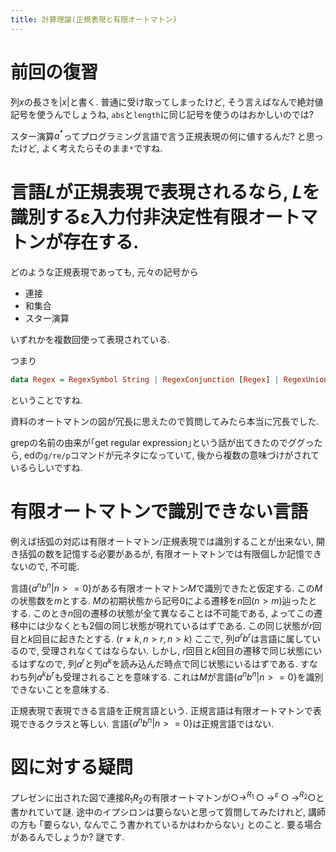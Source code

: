 ```yaml
---
title: 計算理論(正規表現と有限オートマトン)
---
```


# 前回の復習

列$x$の長さを$|x|$と書く.
普通に受け取ってしまったけど,
そう言えばなんで絶対値記号を使うんでしょうね,
`abs`と`length`に同じ記号を使うのはおかしいのでは?

スター演算$a^*$ってプログラミング言語で言う正規表現の何に値するんだ?
と思ったけど,
よく考えたらそのまま`*`ですね.

# 言語$L$が正規表現で表現されるなら, $L$を識別するε入力付非決定性有限オートマトンが存在する.

どのような正規表現であっても,
元々の記号から

* 連接
* 和集合
* スター演算

いずれかを複数回使って表現されている.

つまり

~~~hs
data Regex = RegexSymbol String | RegexConjunction [Regex] | RegexUnion [Regex] | RegexStar Regex
~~~

ということですね.

資料のオートマトンの図が冗長に思えたので質問してみたら本当に冗長でした.

grepの名前の由来が｢get regular expression｣という話が出てきたのでググったら,
edの`g/re/p`コマンドが元ネタになっていて,
後から複数の意味づけがされているらしいですね.

# 有限オートマトンで識別できない言語

例えば括弧の対応は有限オートマトン/正規表現では識別することが出来ない,
開き括弧の数を記憶する必要があるが,
有限オートマトンでは有限個しか記憶できないので,
不可能.

言語$\{a^n b^n | n >= 0\}$がある有限オートマトン$M$で識別できたと仮定する.
この$M$の状態数を$m$とする.
$M$の初期状態から記号$0$による遷移を$n$回$(n > m)$辿ったとする.
このとき$n$回の遷移の状態が全て異なることは不可能である,
よってこの遷移中には少なくとも2個の同じ状態が現れているはずである.
この同じ状態が$r$回目と$k$回目に起きたとする.
$(r ≠ k, n > r, n > k)$
ここで,
列$a^r b^r$は言語に属しているので,
受理されなくてはならない.
しかし,
$r$回目と$k$回目の遷移で同じ状態にいるはずなので,
列$a^r$と列$a^k$を読み込んだ時点で同じ状態にいるはずである.
すなわち列$a^k b^r$も受理されることを意味する.
これは$M$が言語$\{a^n b^n | n >= 0\}$を識別できないことを意味する.

正規表現で表現できる言語を正規言語という.
正規言語は有限オートマトンで表現できるクラスと等しい.
言語$\{a^n b^n | n >= 0\}$は正規言語ではない.

# 図に対する疑問

プレゼンに出された図で連接$R_1 R_2$の有限オートマトンが$○→^{R_1}○→^ε○→^{R_2}○$と書かれていて謎.
途中のイプシロンは要らないと思って質問してみたけれど,
講師の方も
｢要らない,
なんでこう書かれているかはわからない｣
とのこと.
要る場合があるんでしょうか?
謎です.
